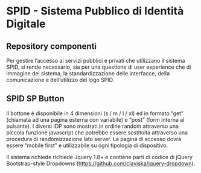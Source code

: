 # SPID - Sistema Pubblico di Identità Digitale
## Repository componenti

Per gestire l’accesso ai servizi pubblici e privati che utilizzano il sistema SPID, si rende necessario, sia per una questione di user experience che di immagine del sistema, la standardizzazione delle interfacce, della comunicazione e dell’utilizzo del logo SPID.

## SPID SP Button
Il bottone è disponibile in 4 dimensioni (s / m / l / xl) ed in formato “get” (chiamata ad una pagina esterna con variabile) e “post” (form interna al pulsante). I diversi IDP sono mostrati in ordine random attraverso una piccola funzione javascript che potrebbe essere sostituita attraverso una procedura di randomizzazione lato server. 
La pagina di accesso dovrà essere “mobile first” e utilizzabile su ogni tipologia di dispositivo.

Il sistema richiede richiede Jquery 1.8+ e contiene parti di codice di jQuery Bootstrap-style Dropdowns (https://github.com/claviska/jquery-dropdown).